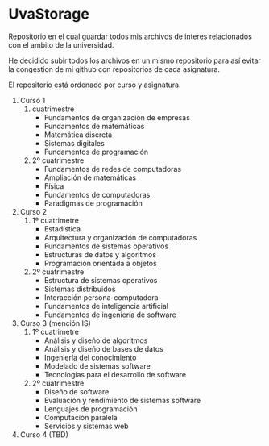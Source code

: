 # UvaStorage
Repositorio en el cual guardar todos mis archivos de interes relacionados con el ambito de la universidad.

He decidido subir todos los archivos en un mismo repositorio para así evitar la congestion de mi github con repositorios de cada asignatura.

El repositorio está ordenado por curso y asignatura.
1. Curso 1
   1. cuatrimestre
      - Fundamentos de organización de empresas
      - Fundamentos de matemáticas
      - Matemática discreta
      - Sistemas digitales
      - Fundamentos de programación
   2. 2º cuatrimestre
      - Fundamentos de redes de computadoras
      - Ampliación de matemáticas
      - Física
      - Fundamentos de computadoras
      - Paradigmas de programación
2. Curso 2
   1. 1º cuatrimetre
      - Estadística
      - Arquitectura y organización de computadoras
      - Fundamentos de sistemas operativos
      - Estructuras de datos y algoritmos
      - Programación orientada a objetos
   2. 2º cuatrimestre
      - Estructura de sistemas operativos
      - Sistemas distribuidos
      - Interacción persona-computadora
      - Fundamentos de inteligencia artificial
      - Fundamentos de ingeniería de software
3. Curso 3 (mención IS)
   1. 1º cuatrimetre
      - Análisis y diseño de algoritmos
      - Análisis y diseño de bases de datos
      - Ingeniería del conocimiento
      - Modelado de sistemas software
      - Tecnologías para el desarrollo de software
   2. 2º cuatrimestre
      - Diseño de software
      - Evaluación y rendimiento de sistemas software
      - Lenguajes de programación
      - Computación paralela
      - Servicios y sistemas web
4. Curso 4 (TBD)
